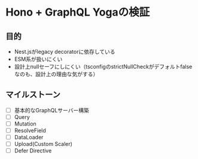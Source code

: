 # Hono + GraphQL Yogaの検証

## 目的

- Nest.jsがlegacy decoratorに依存している
- ESM系が扱いにくい
- 設計上nullセーフにしにくい（tsconfigのstrictNullCheckがデフォルトfalseなのも、設計上の理由な気がする）

## マイルストーン

- [ ] 基本的なGraphQLサーバー構築
- [ ] Query
- [ ] Mutation
- [ ] ResolveField
- [ ] DataLoader
- [ ] Upload(Custom Scaler)
- [ ] Defer Directive